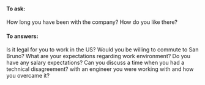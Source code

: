 #### To ask:
How long you have been with the company?
How do you like there?





#### To answers:
Is  it  legal for you to  work  in  the US?
Would you be  willing to  commute to  San Bruno?
What  are your  expectations  regarding work  environment?
Do  you have  any salary  expectations?
Can you discuss a time when you had a technical disagreement? with an engineer you were working with and how you overcame it?
